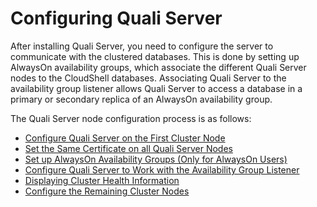 # Configuring Quali Server

After installing Quali Server, you need to configure the server to communicate with the clustered databases. This is done by setting up AlwaysOn availability groups, which associate the different Quali Server nodes to the CloudShell databases. Associating Quali Server to the availability group listener allows Quali Server to access a database in a primary or secondary replica of an AlwaysOn availability group.

The Quali Server node configuration process is as follows:

- [Configure Quali Server on the First Cluster Node](./config-quali-server-on-first-node.md)
- [Set the Same Certificate on all Quali Server Nodes](./set-the-same-certificate.md)
- [Set up AlwaysOn Availability Groups (Only for AlwaysOn Users)](./set-up-alwayson-groups.md)
- [Configure Quali Server to Work with the Availability Group Listener](./configure-quali-server-with-avl-grp.md)
- [Displaying Cluster Health Information](./display-cluster-health-info.md)
- [Configure the Remaining Cluster Nodes](./configure-remaining-cluster-nodes.md)